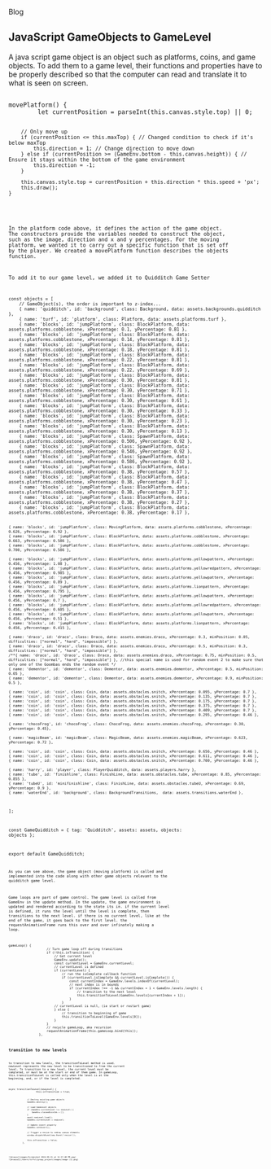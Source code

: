 Blog

## JavaScript GameObjects to GameLevel

A java script game object is an object such as platforms, coins, and game objects. To add them to a game level, their functions and properties have to be properly described so that the computer can read and translate it to what is seen on screen. 

<code>
movePlatform() {
        let currentPosition = parseInt(this.canvas.style.top) || 0;

        // Only move up
        if (currentPosition <= this.maxTop) { // Changed condition to check if it's below maxTop
            this.direction = 1; // Change direction to move down
        } else if (currentPosition >= (GameEnv.bottom - this.canvas.height)) { // Ensure it stays within the bottom of the game environment
            this.direction = -1;
        }

        this.canvas.style.top = currentPosition + this.direction * this.speed + 'px';
        this.draw();
    }
<code>

In the platform code above, it defines the action of the game object. The constructors provide the variables needed to construct the object, such as the image, direction and x and y percentages. For the moving platform, we wanted it to carry out a specific function that is set off by the player. We created a movePlatform function describes the objects function. 

To add it to our game level, we added it to Quidditch Game Setter

<code>
const objects = [
    // GameObject(s), the order is important to z-index...
    { name: 'quidditch', id: 'background', class: Background, data: assets.backgrounds.quidditch },
    { name: 'turf', id: 'platform', class: Platform, data: assets.platforms.turf },
    { name: 'blocks', id: 'jumpPlatform', class: BlockPlatform, data: assets.platforms.cobblestone, xPercentage: 0.1, yPercentage: 0.81 },
    { name: 'blocks', id: 'jumpPlatform', class: BlockPlatform, data: assets.platforms.cobblestone, xPercentage: 0.14, yPercentage: 0.81 },
    { name: 'blocks', id: 'jumpPlatform', class: BlockPlatform, data: assets.platforms.cobblestone, xPercentage: 0.18, yPercentage: 0.81 },
    { name: 'blocks', id: 'jumpPlatform', class: BlockPlatform, data: assets.platforms.cobblestone, xPercentage: 0.22, yPercentage: 0.81 },
    { name: 'blocks', id: 'jumpPlatform', class: BlockPlatform, data: assets.platforms.cobblestone, xPercentage: 0.22, yPercentage: 0.69 },
    { name: 'blocks', id: 'jumpPlatform', class: BlockPlatform, data: assets.platforms.cobblestone, xPercentage: 0.30, yPercentage: 0.81 },
    { name: 'blocks', id: 'jumpPlatform', class: BlockPlatform, data: assets.platforms.cobblestone, xPercentage: 0.30, yPercentage: 0.71 },
    { name: 'blocks', id: 'jumpPlatform', class: BlockPlatform, data: assets.platforms.cobblestone, xPercentage: 0.30, yPercentage: 0.61 },
    { name: 'blocks', id: 'jumpPlatform', class: BlockPlatform, data: assets.platforms.cobblestone, xPercentage: 0.30, yPercentage: 0.33 },
    { name: 'blocks', id: 'jumpPlatform', class: BlockPlatform, data: assets.platforms.cobblestone, xPercentage: 0.30, yPercentage: 0.23 },
    { name: 'blocks', id: 'jumpPlatform', class: BlockPlatform, data: assets.platforms.cobblestone, xPercentage: 0.30, yPercentage: 0.13 },
    { name: 'blocks', id: 'jumpPlatform', class: SpawnPlatform, data: assets.platforms.cobblestone, xPercentage: 0.506, yPercentage: 0.92 },
    { name: 'blocks', id: 'jumpPlatform', class: SpawnPlatform, data: assets.platforms.cobblestone, xPercentage: 0.546, yPercentage: 0.92 },
    { name: 'blocks', id: 'jumpPlatform', class: SpawnPlatform, data: assets.platforms.cobblestone, xPercentage: 0.586, yPercentage: 0.92 },
    { name: 'blocks', id: 'jumpPlatform', class: BlockPlatform, data: assets.platforms.cobblestone, xPercentage: 0.38, yPercentage: 0.57 },
    { name: 'blocks', id: 'jumpPlatform', class: BlockPlatform, data: assets.platforms.cobblestone, xPercentage: 0.38, yPercentage: 0.47 },
    { name: 'blocks', id: 'jumpPlatform', class: BlockPlatform, data: assets.platforms.cobblestone, xPercentage: 0.38, yPercentage: 0.37 },
    { name: 'blocks', id: 'jumpPlatform', class: BlockPlatform, data: assets.platforms.cobblestone, xPercentage: 0.38, yPercentage: 0.27 },
    { name: 'blocks', id: 'jumpPlatform', class: BlockPlatform, data: assets.platforms.cobblestone, xPercentage: 0.38, yPercentage: 0.17 },

    { name: 'blocks', id: 'jumpPlatform', class: MovingPlatform, data: assets.platforms.cobblestone, xPercentage: 0.626, yPercentage: 0.92 },
    { name: 'blocks', id: 'jumpPlatform', class: BlockPlatform, data: assets.platforms.cobblestone, xPercentage: 0.663, yPercentage: 0.586 },
    { name: 'blocks', id: 'jumpPlatform', class: BlockPlatform, data: assets.platforms.cobblestone, xPercentage: 0.700, yPercentage: 0.586 },

    { name: 'blocks', id: 'jumpPlatform', class: BlockPlatform, data: assets.platforms.yellowpattern, xPercentage: 0.456, yPercentage: 1.08 },
    { name: 'blocks', id: 'jumpPlatform', class: BlockPlatform, data: assets.platforms.yellowredpattern, xPercentage: 0.456, yPercentage: 0.985 },
    { name: 'blocks', id: 'jumpPlatform', class: BlockPlatform, data: assets.platforms.yellowpattern, xPercentage: 0.456, yPercentage: 0.89 },
    { name: 'blocks', id: 'jumpPlatform', class: BlockPlatform, data: assets.platforms.lionpattern, xPercentage: 0.456, yPercentage: 0.795 },
    { name: 'blocks', id: 'jumpPlatform', class: BlockPlatform, data: assets.platforms.yellowpattern, xPercentage: 0.456, yPercentage: 0.7 },
    { name: 'blocks', id: 'jumpPlatform', class: BlockPlatform, data: assets.platforms.yellowredpattern, xPercentage: 0.456, yPercentage: 0.605 },
    { name: 'blocks', id: 'jumpPlatform', class: BlockPlatform, data: assets.platforms.yellowpattern, xPercentage: 0.456, yPercentage: 0.51 },
    { name: 'blocks', id: 'jumpPlatform', class: BlockPlatform, data: assets.platforms.lionpattern, xPercentage: 0.456, yPercentage: 0.415 },

    { name: 'draco', id: 'draco', class: Draco, data: assets.enemies.draco, xPercentage: 0.3, minPosition: 0.05, difficulties: ["normal", "hard", "impossible"] },
    { name: 'draco', id: 'draco', class: Draco, data: assets.enemies.draco, xPercentage: 0.5, minPosition: 0.3, difficulties: ["normal", "hard", "impossible"] },
    /**{ name: 'draco', id: 'draco', class: Draco, data: assets.enemies.draco, xPercentage: 0.75, minPosition: 0.5, difficulties: ["normal", "hard", "impossible"] }, //this special name is used for random event 2 to make sure that only one of the Goombas ends the random event */
    { name: 'dementor', id: 'dementor', class: Dementor, data: assets.enemies.dementor, xPercentage: 0.5, minPosition: 0.05 },
    { name: 'dementor', id: 'dementor', class: Dementor, data: assets.enemies.dementor, xPercentage: 0.9, minPosition: 0.5 },

    { name: 'coin', id: 'coin', class: Coin, data: assets.obstacles.snitch, xPercentage: 0.095, yPercentage: 0.7 },
    { name: 'coin', id: 'coin', class: Coin, data: assets.obstacles.snitch, xPercentage: 0.135, yPercentage: 0.7 },
    { name: 'coin', id: 'coin', class: Coin, data: assets.obstacles.snitch, xPercentage: 0.175, yPercentage: 0.7 },
    { name: 'coin', id: 'coin', class: Coin, data: assets.obstacles.snitch, xPercentage: 0.375, yPercentage: 0.7 },
    { name: 'coin', id: 'coin', class: Coin, data: assets.obstacles.snitch, xPercentage: 0.409, yPercentage: 0.7 },
    { name: 'coin', id: 'coin', class: Coin, data: assets.obstacles.snitch, xPercentage: 0.295, yPercentage: 0.46 },

    { name: 'chocoFrog', id: 'chocoFrog', class: ChocoFrog, data: assets.enemies.chocoFrog, xPercentage: 0.30, yPercentage: 0.45},

    { name: 'magicBeam', id: 'magicBeam', class: MagicBeam, data: assets.enemies.magicBeam, xPercentage: 0.623, yPercentage: 0.72 },

    { name: 'coin', id: 'coin', class: Coin, data: assets.obstacles.snitch, xPercentage: 0.656, yPercentage: 0.46 },
    { name: 'coin', id: 'coin', class: Coin, data: assets.obstacles.snitch, xPercentage: 0.611, yPercentage: 0.46 },
    { name: 'coin', id: 'coin', class: Coin, data: assets.obstacles.snitch, xPercentage: 0.700, yPercentage: 0.46 },

    { name: 'harry', id: 'player', class: PlayerQuidditch, data: assets.players.harry },
    { name: 'tube', id: 'finishline', class: FinishLine, data: assets.obstacles.tube, xPercentage: 0.85, yPercentage: 0.855 },
    { name: 'tubeU', id: 'minifinishline', class: FinishLine, data: assets.obstacles.tubeU, xPercentage: 0.69, yPercentage: 0.9 },
    { name: 'waterEnd', id: 'background', class: BackgroundTransitions,  data: assets.transitions.waterEnd },
  ];

  const GameQuidditch = {
    tag: 'Quidditch',
    assets: assets,
    objects: objects
  };

export default GameQuidditch;
<code>

As you can see above, the game object (moving platform) is called and implemented into the code along with other game objects relevant to the quidditch game level. 


Game loops are part of game control. The game level is called from GameEnv in the update method. In the update, the game environment is updated and rendered according to the state its in. if the current level is defined, it runs the level until the level is complete, then transitions to the next level. if there is no current level, like at the end of the game, it goes back to the first level. the requestAnimationFrame runs this over and over infinately making a loop. 

<code>
gameLoop() {
                    // Turn game loop off during transitions
                    if (!this.inTransition) {
                        // Get current level
                        GameEnv.update();
                        const currentLevel = GameEnv.currentLevel;
                        // currentLevel is defined
                        if (currentLevel) {
                            // run the isComplete callback function
                            if (currentLevel.isComplete && currentLevel.isComplete()) {
                                const currentIndex = GameEnv.levels.indexOf(currentLevel);
                                // next index is in bounds
                                if (currentIndex !== -1 && currentIndex + 1 < GameEnv.levels.length) {
                                    // transition to the next level
                                    this.transitionToLevel(GameEnv.levels[currentIndex + 1]);
                                } 
                            }
                        // currentLevel is null, (ie start or restart game)
                        } else {
                            // transition to beginning of game
                            this.transitionToLevel(GameEnv.levels[0]);
                        }
                    }
                    // recycle gameLoop, aka recursion
                    requestAnimationFrame(this.gameLoop.bind(this));  
                },
<code>       
        
## transition to new levels

to transition to new levels, the transitionToLevel method is used. newLevel represents the new level to be transitioned to from the current level. To transition to a new level, the current level must be completed, or must be at the start or end of them game. In gameLoop, this.transitionToLevel is called only when the level is at the beginning, end, or if the level is completed. 


<code>
async transitionToLevel(newLevel) {
                    this.inTransition = true;

                    // Destroy existing game objects
                    GameEnv.destroy();

                    // Load GameLevel objects
                    if (GameEnv.currentLevel !== newLevel) {
                        GameEnv.claimedCoinIds = [];
                    }
                    await newLevel.load();
                    GameEnv.currentLevel = newLevel;

                    // Update invert property
                    GameEnv.setInvert();
                    
                    // Trigger a resize to redraw canvas elements
                    window.dispatchEvent(new Event('resize'));

                    this.inTransition = false;
                },
<code>


![drawio](images/Screenshot 2024-05-21 at 12.57.40 PM.png)
![drawio2](/Users/tiffsl/group_project/images/image (1).png)

